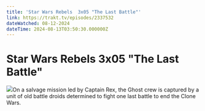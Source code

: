 ```yaml
---
title: 'Star Wars Rebels  3x05 "The Last Battle"' 
link: https://trakt.tv/episodes/2337532
dateWatched: 08-12-2024
dateTime: 2024-08-13T03:50:30.000000Z
---
```

# Star Wars Rebels  3x05 "The Last Battle"

![](https://walter-r2.trakt.tv/images/episodes/002/337/532/screenshots/thumb/2a21c5961f.jpg)On a salvage mission led by Captain Rex, the Ghost crew is captured by a unit of old battle droids determined to fight one last battle to end the Clone Wars.